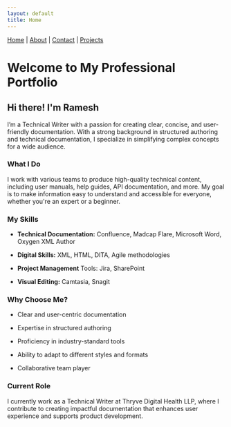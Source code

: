 ```yaml
---
layout: default
title: Home
---
```


[Home](index.md) | [About](about.md) | [Contact](contact.md) | [Projects](projects.md)

# Welcome to My Professional Portfolio
## Hi there! I'm Ramesh
I’m a Technical Writer with a passion for creating clear, concise, and user-friendly documentation. With a strong background in structured authoring and technical documentation, I specialize in simplifying complex concepts for a wide audience.

### What I Do
I work with various teams to produce high-quality technical content, including user manuals, help guides, API documentation, and more. My goal is to make information easy to understand and accessible for everyone, whether you're an expert or a beginner.

### My Skills
- **Technical Documentation:** Confluence, Madcap Flare, Microsoft Word, Oxygen XML Author

- **Digital Skills:** XML, HTML, DITA, Agile methodologies

- **Project Management** Tools: Jira, SharePoint

- **Visual Editing:** Camtasia, Snagit

### Why Choose Me?
- Clear and user-centric documentation

- Expertise in structured authoring

- Proficiency in industry-standard tools

- Ability to adapt to different styles and formats

- Collaborative team player

### Current Role
I currently work as a Technical Writer at Thryve Digital Health LLP, where I contribute to creating impactful documentation that enhances user experience and supports product development.